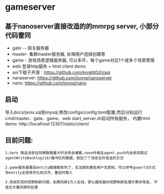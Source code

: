 # gameserver
## 基于nanoserver直接改造的的mmrpg server, 小部分代码雷同
* gate -- 网关服务器
* master- 集群master服务器, 处理用户选择创建等
* game - 游戏场景逻辑服务器, 可以多开，每个game对应1个或多个场景管理
* web 登录http服务 + html client demo
* aoi下载于开源：https://github.com/knight0zh/aoi
* nanaserver: https://github.com/lonng/nanoserver
* nano: https://github.com/lonng/nano

## 启动
导入docs/jsmx.sql到mysql,修改configs/config.toml配置,然后分别运行cmd/master、gate、game、web start_server.sh启动所有服务，
内置html demo: http://localhost:12307/static/client/

## 目前问题:
```aiignore
1.hero 推送消息在同屏数据量大时消息会堵塞,nano作者在agent.push内会丢弃超过agentWriteBacklog(16)缓冲区的数据，我加了个消息合并发送的方式

2.game服务器重启entity数据都丢失了，无法做到重启用户无感知，可以参考goworld方式将entity全部序列化到文件，重启时载入

3.目前实现的视野刷新问题，如果同屏1万人在线，那么服务器的视野刷新处理计算非常高, 不适合大量同屏的处理
```
